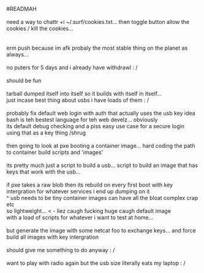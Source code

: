 #READMAH
<br>
<br>
need a way to chattr +i ~/.surf/cookies.txt... then toggle button allow the cookies / kill the cookies...<br>
<br>
<br>
erm push because im afk probaly the most stable thing on the planet as always...<br>
<br>
no puters for 5 days and i already have withdrawl : / <br>
<br>
should be fun<br>
<br>
tarball dumped itself into itself so it builds with itself in itself...<br>
just incase best thing about usbs i have loads of them : /<br>
<br>
probably fix default web login with auth that actually uses the usb key idea <br>
bash is teh bestest language for teh web develz... obviously<br>
its default debug checking and a piss easy use case for a secure login using that as a key thing /shrug<br>
<br>
then going to look at pxe booting a container image... hard coding the path to container build scripts and 'images'<br>
<br>
its pretty much just a script to build a usb... script to build an image that has keys that work with the usb...<br>
<br>
if pxe takes a raw blob then its rebuild on every first boot with key intergration for whatever services i end up dumping on it<br>
^ usb needs to be tiny container images can have all the bloat complex crap etc <br>
so lightweight... < - liez caugh fucking huge caugh default image<br>
with a load of scripts for whatever i want to test at home... <br>
<br>
but generate the image with some netcat foo to exchange keys... and force build all images with key intergration<br>
<br>
should give me something to do anyway : /<br>
<br>
want to play with radio again but the usb size literally eats my laptop : /<br>
<br>
<br>
<br>
<br>
<br>
<br>
